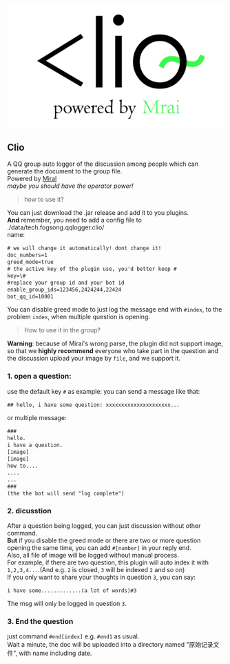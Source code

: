 ![](./github/title.png)
## Clio
A QQ group auto logger of the discussion among people
which can generate the document to the group file.  
Powered by [Miral](https://github.com/mamoe/mirai)  
*maybe you should have the operator power!*
> how to use it?

You can just download the .jar release and add it to you plugins.  
**And** remember, you need to add a config file to ./data/tech.fogsong.qqlogger.clio/  
name: 
```properties
# we will change it automatically! dont change it!
doc_numbers=1
greed_mode=true
# the active key of the plugin use, you'd better keep #
key=\#
#replace your group id and your bot id
enable_group_ids=123456,2424244,22424
bot_qq_id=10001
```
You can disable greed mode to just log the message end with `#index`, to the problem `index`,
when multiple question is opening.
> How to use it in the group?  

**Warning**: because of Mirai's wrong parse, the plugin did not support image, so that we **highly recommend** everyone who take part in the question and the discussion
upload your image by `file`, and we support it.
### 1. open a question:
use the default key `#` as example:
you can send a message like that:
```
## hello, i have some question: xxxxxxxxxxxxxxxxxxxxx...
```
or multiple message:
```
###
hello.
i have a question.
[image]
[image]
how to....
....
...
###
(the the bot will send "log complete")
```
### 2. dicusstion
After a question being logged, you can just discussion without other command.  
**But** if you disable the greed mode or there are two or more question opening the same time,
you can add `#[number]` in your reply end.  
Also, all file of image will be logged without manual process.  
For example, if there are two question, this plugin will auto index it with `1,2,3,4...`.(And e.g. `2` is closed,
`3` will be indexed `2` and so on)  
If you only want to share your thoughts in question `3`, you can say:
```properties
i have some.............(a lot of words)#3
```
The msg will only be logged in question `3`.  
### 3. End the question
just command `#end[index]` e.g. `#end1` as usual.  
Wait a minute, the doc will be uploaded into a directory named "原始记录文件",
with name including date.



